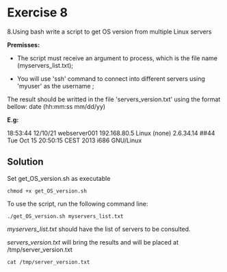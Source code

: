 # Exercise 8

8.Using bash write a script to get OS version from multiple Linux servers

**Premisses:**

- The script must receive an argument to process, which is the file name (myservers_list.txt);

- You will use 'ssh' command to connect into different servers using 'myuser' as the username ;

The result should be writted in the file 'servers_version.txt' using the format bellow:
date (hh:mm:ss mm/dd/yy)    <server name>      <server ip>    <server version> 

**E.g:**

18:53:44 12/10/21    webserver001   192.168.80.5   Linux (none) 2.6.34.14 ##44 Tue Oct 15 20:50:15 CEST 2013 i686 GNU/Linux

## **Solution**

Set get_OS_version.sh as executable

`chmod +x get_OS_version.sh`

To use the script, run the following command line:

`./get_OS_version.sh myservers_list.txt`

*myservers_list.txt* should have the list of servers to be consulted.

*servers_version.txt* will bring the results and will be placed at /tmp/server_version.txt

`cat /tmp/server_version.txt`
